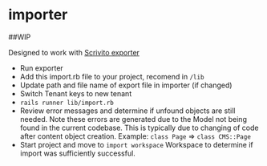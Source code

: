 # importer

##WIP

Designed to work with [Scrivito exporter](https://scrivito.com/exporting-cms-content-d736d983591a5b39?_scrivito_display_mode=view&_scrivito_workspace_id=published)

* Run exporter 
* Add this import.rb file to your project, recomend in `/lib`
* Update path and file name of export file in importer (if changed)
* Switch Tenant keys to new tenant
* `rails runner lib/import.rb`
* Review error messages and determine if unfound objects are still needed.  Note these errors are generated due to the Model not being found in the current codebase. This is typically due to changing of code after content object creation. Example: `class Page` => `class CMS::Page`
* Start project and move to `import workspace` Workspace to determine if import was sufficiently successful.
